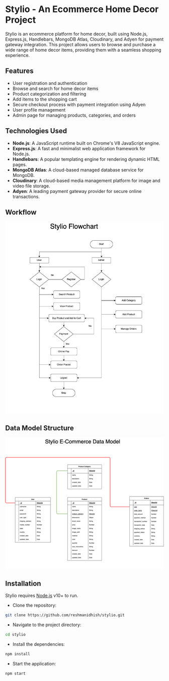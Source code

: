 # Stylio - An Ecommerce Home Decor Project
Stylio is an ecommerce platform for home decor, built using Node.js, Express.js, Handlebars, MongoDB Atlas, Cloudinary, and Adyen for payment gateway integration. This project allows users to browse and purchase a wide range of home decor items, providing them with a seamless shopping experience.

## Features
- User registration and authentication
- Browse and search for home decor items
- Product categorization and filtering
- Add items to the shopping cart
- Secure checkout process with payment integration using Adyen
- User profile management
- Admin page for managing products, categories, and orders

## Technologies Used
- **Node.js**: A JavaScript runtime built on Chrome's V8 JavaScript engine.
- **Express.js**: A fast and minimalist web application framework for Node.js.
- **Handlebars**: A popular templating engine for rendering dynamic HTML pages.
- **MongoDB Atlas**: A cloud-based managed database service for MongoDB.
- **Cloudinary**: A cloud-based media management platform for image and video file storage.
- **Adyen**: A leading payment gateway provider for secure online transactions.

## Workflow
[![N|Solid](https://raw.githubusercontent.com/reshmanidhish/diagrams/main/stylio/stylio_flowchart.png)](https://raw.githubusercontent.com/reshmanidhish/diagrams/main/stylio/stylio_flowchart.png)

## Data Model Structure
[![N|Solid](https://raw.githubusercontent.com/reshmanidhish/diagrams/main/home-decor-schema-model.drawio.png)](https://raw.githubusercontent.com/reshmanidhish/diagrams/main/home-decor-schema-model.drawio.png)

## Installation

Stylio requires [Node.js](https://nodejs.org/) v10+ to run.

 - Clone the repository:
```sh
git clone https://github.com/reshmanidhish/stylio.git
```

 - Navigate to the project directory:
 
```sh
cd stylio
```

 - Install the dependencies:
 
```sh
npm install
```

 - Start the application:
```sh
npm start
```

